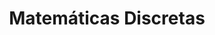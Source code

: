 ---
layout: ../../../layouts/Course.astro
title: Matemáticas Discretas
sections:
    - title: Pruebas años anteriores
      subtitle: Las pruebas escritas con
                soluciones, así como los enunciados de las tareas, la mayoria con solucion.
      layout: menu
      data:
        - title: 2023-2
          data:
            - title: I1
              link: https://lablicd.sytes.net/pdf/public/IIC1253/2023_2/I1.pdf
              black: true
            - title: I2
              link: https://lablicd.sytes.net/pdf/public/IIC1253/2023_2/I2.pdf
              black: true
            - title: E1
              link: https://lablicd.sytes.net/pdf/public/IIC1253/2023_2/E1.pdf
              black: true
    - title: Tareas años anteriores.
      layout: menu
      data:
        - title: 2023-2
          data:
            - title: T1
              link: https://lablicd.sytes.net/pdf/public/IIC1253/2023_2/T1.pdf
              black: true
            - title: T2
              link: https://lablicd.sytes.net/pdf/public/IIC1253/2023_2/T2.pdf
              black: true
            - title: T3
              link: https://lablicd.sytes.net/pdf/public/IIC1253/2023_2/T3.pdf
              black: true
            - title: T4
              link: https://lablicd.sytes.net/pdf/public/IIC1253/2023_2/T4.pdf
              black: true
            - title: T5
              link: https://lablicd.sytes.net/pdf/public/IIC1253/2023_2/T5.pdf
              black: true
            - title: T6
              link: https://lablicd.sytes.net/pdf/public/IIC1253/2023_2/T6.pdf
              black: true
---
